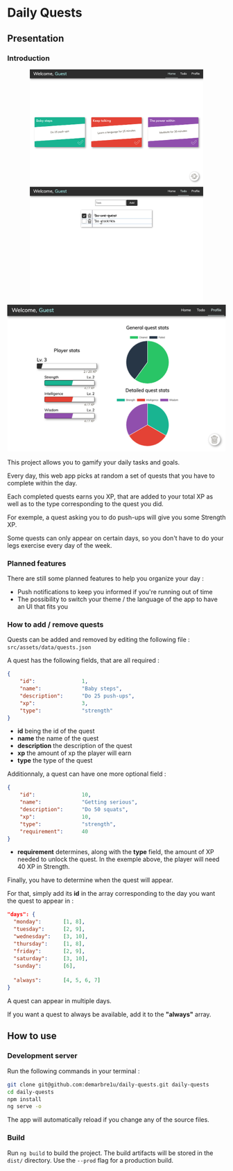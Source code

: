 # Daily Quests

## Presentation

### Introduction

<p align="center">
  <img src="https://github.com/demarbre1u/daily-quests/blob/master/screenshots/screen01.png?raw=true" width="400" title="Screen 1" alt="Screen 1">
  <img src="https://github.com/demarbre1u/daily-quests/blob/master/screenshots/screen02.png?raw=true" width="400" title="Screen 2" alt="Screen 2">
  <img src="https://github.com/demarbre1u/daily-quests/blob/master/screenshots/screen03.png?raw=true" width="800" title="Screen 3" alt="Screen 3">
</p>

This project allows you to gamify your daily tasks and goals.

Every day, this web app picks at random a set of quests that you have to complete within the day.

Each completed quests earns you XP, that are added to your total XP as well as to the type corresponding to the quest you did.

For exemple, a quest asking you to do push-ups will give you some Strength XP.

Some quests can only appear on certain days, so you don't have to do your legs exercise every day of the week.

### Planned features

There are still some planned features to help you organize your day : 

 - Push notifications to keep you informed if you're running out of time
 - The possibility to switch your theme / the language of the app to have an UI that fits you

### How to add / remove quests

Quests can be added and removed by editing the following file : `src/assets/data/quests.json`

A quest has the following fields, that are all required : 

```json
{
    "id":               1,
    "name":             "Baby steps",
    "description":      "Do 25 push-ups", 
    "xp":               3, 
    "type":             "strength"
}
```

 - **id** being the id of the quest
 - **name** the name of the quest
 - **description** the description of the quest
 - **xp** the amount of xp the player will earn
 - **type** the type of the quest
 
Additionnaly, a quest can have one more optional field : 

```json
{
    "id":               10,
    "name":             "Getting serious",
    "description":      "Do 50 squats", 
    "xp":               10,
    "type":             "strength",
    "requirement":      40
}
```

 - **requirement** determines, along with the **type** field, the amount of XP needed to unlock the quest. In the exemple above, the player will need 40 XP in Strength.
 
Finally, you have to determine when the quest will appear.

For that, simply add its **id** in the array corresponding to the day you want the quest to appear in : 

```json
"days": {
  "monday":       [1, 8], 
  "tuesday":      [2, 9], 
  "wednesday":    [3, 10], 
  "thursday":     [1, 8], 
  "friday":       [2, 9], 
  "saturday":     [3, 10], 
  "sunday":       [6],

  "always":       [4, 5, 6, 7]
}
```

A quest can appear in multiple days.

If you want a quest to always be available, add it to the **"always"** array.

## How to use

### Development server

Run the following commands in your terminal : 

```bash
git clone git@github.com:demarbre1u/daily-quests.git daily-quests
cd daily-quests
npm install
ng serve -o
```

The app will automatically reload if you change any of the source files.

### Build

Run `ng build` to build the project. The build artifacts will be stored in the `dist/` directory. Use the `--prod` flag for a production build.
